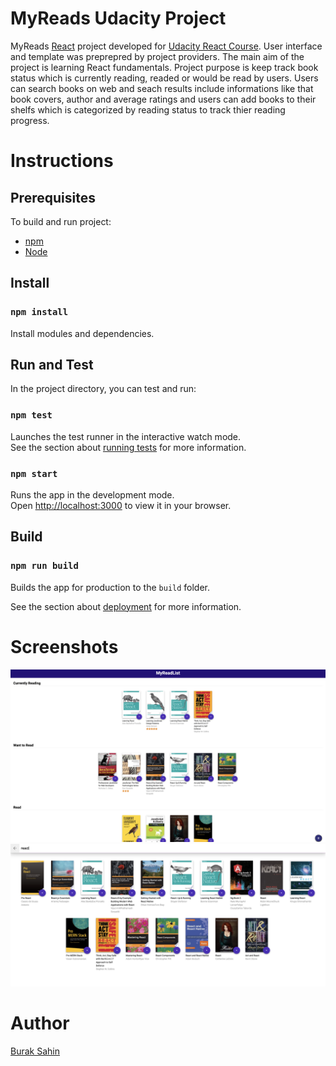 # MyReads Udacity Project

MyReads [React](https://reactjs.org/) project developed for [Udacity React Course](https://www.udacity.com/course/react-nanodegree--nd019). User interface and template was preprepred by project providers. The main aim of the project is learning React fundamentals. Project purpose is keep track book status which is currently reading, readed or would be read by users. Users can search books on web and seach results include informations like that book covers, author and average ratings and users can add books to their shelfs which is categorized by reading status to track thier reading progress.

# Instructions
## Prerequisites
To build and run project:
- [npm](https://www.npmjs.com/)
- [Node](https://nodejs.org/)


## Install

### `npm install`

Install modules and dependencies.

## Run and Test
In the project directory, you can test and run:

### `npm test`

Launches the test runner in the interactive watch mode.\
See the section about [running tests](https://facebook.github.io/create-react-app/docs/running-tests) for more information.

### `npm start`

Runs the app in the development mode.\
Open [http://localhost:3000](http://localhost:3000) to view it in your browser.

## Build
### `npm run build`

Builds the app for production to the `build` folder.

See the section about [deployment](https://facebook.github.io/create-react-app/docs/deployment) for more information.

# Screenshots

![Main Screen](./img/img1.png)
![Search Screen](./img/img2.png)
# Author

[Burak Sahin](https://github.com/buraksahin)